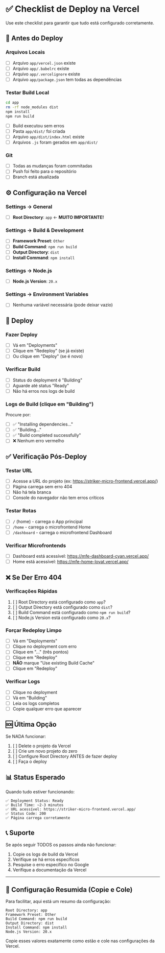 # ✅ Checklist de Deploy na Vercel

Use este checklist para garantir que tudo está configurado corretamente.

## 🔧 Antes do Deploy

### Arquivos Locais
- [ ] Arquivo `app/vercel.json` existe
- [ ] Arquivo `app/.babelrc` existe
- [ ] Arquivo `app/.vercelignore` existe
- [ ] Arquivo `app/package.json` tem todas as dependências

### Testar Build Local
```bash
cd app
rm -rf node_modules dist
npm install
npm run build
```
- [ ] Build executou sem erros
- [ ] Pasta `app/dist/` foi criada
- [ ] Arquivo `app/dist/index.html` existe
- [ ] Arquivos `.js` foram gerados em `app/dist/`

### Git
- [ ] Todas as mudanças foram commitadas
- [ ] Push foi feito para o repositório
- [ ] Branch está atualizada

## ⚙️ Configuração na Vercel

### Settings → General
- [ ] **Root Directory**: `app` ← **MUITO IMPORTANTE!**

### Settings → Build & Development
- [ ] **Framework Preset**: `Other`
- [ ] **Build Command**: `npm run build`
- [ ] **Output Directory**: `dist`
- [ ] **Install Command**: `npm install`

### Settings → Node.js
- [ ] **Node.js Version**: `20.x`

### Settings → Environment Variables
- [ ] Nenhuma variável necessária (pode deixar vazio)

## 🚀 Deploy

### Fazer Deploy
- [ ] Vá em "Deployments"
- [ ] Clique em "Redeploy" (se já existe)
- [ ] Ou clique em "Deploy" (se é novo)

### Verificar Build
- [ ] Status do deployment é "Building"
- [ ] Aguarde até status "Ready"
- [ ] Não há erros nos logs de build

### Logs de Build (clique em "Building")
Procure por:
- [ ] ✅ "Installing dependencies..."
- [ ] ✅ "Building..."
- [ ] ✅ "Build completed successfully"
- [ ] ❌ Nenhum erro vermelho

## ✅ Verificação Pós-Deploy

### Testar URL
- [ ] Acesse a URL do projeto (ex: https://striker-micro-frontend.vercel.app/)
- [ ] Página carrega sem erro 404
- [ ] Não há tela branca
- [ ] Console do navegador não tem erros críticos

### Testar Rotas
- [ ] `/` (home) - carrega o App principal
- [ ] `/home` - carrega o microfrontend Home
- [ ] `/dashboard` - carrega o microfrontend Dashboard

### Verificar Microfrontends
- [ ] Dashboard está acessível: https://mfe-dashboard-cyan.vercel.app/
- [ ] Home está acessível: https://mfe-home-lovat.vercel.app/

## ❌ Se Der Erro 404

### Verificações Rápidas
1. [ ] Root Directory está configurado como `app`?
2. [ ] Output Directory está configurado como `dist`?
3. [ ] Build Command está configurado como `npm run build`?
4. [ ] Node.js Version está configurado como `20.x`?

### Forçar Redeploy Limpo
- [ ] Vá em "Deployments"
- [ ] Clique no deployment com erro
- [ ] Clique em "..." (três pontos)
- [ ] Clique em "Redeploy"
- [ ] **NÃO** marque "Use existing Build Cache"
- [ ] Clique em "Redeploy"

### Verificar Logs
- [ ] Clique no deployment
- [ ] Vá em "Building"
- [ ] Leia os logs completos
- [ ] Copie qualquer erro que aparecer

## 🆘 Última Opção

Se NADA funcionar:

1. [ ] Delete o projeto da Vercel
2. [ ] Crie um novo projeto do zero
3. [ ] Configure Root Directory ANTES de fazer deploy
4. [ ] Faça o deploy

## 📊 Status Esperado

Quando tudo estiver funcionando:

```
✅ Deployment Status: Ready
✅ Build Time: ~2-3 minutos
✅ URL acessível: https://striker-micro-frontend.vercel.app/
✅ Status Code: 200
✅ Página carrega corretamente
```

## 📞 Suporte

Se após seguir TODOS os passos ainda não funcionar:

1. Copie os logs de build da Vercel
2. Verifique se há erros específicos
3. Pesquise o erro específico no Google
4. Verifique a documentação da Vercel

---

## 🎯 Configuração Resumida (Copie e Cole)

Para facilitar, aqui está um resumo da configuração:

```
Root Directory: app
Framework Preset: Other
Build Command: npm run build
Output Directory: dist
Install Command: npm install
Node.js Version: 20.x
```

Copie esses valores exatamente como estão e cole nas configurações da Vercel.

